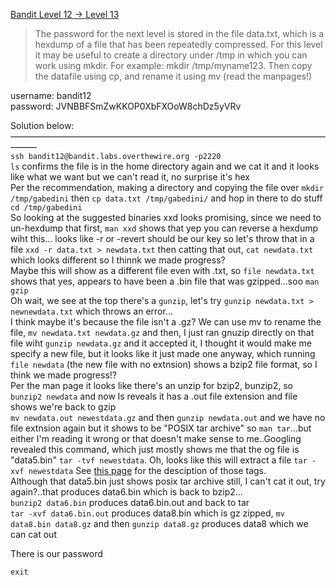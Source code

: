 [Bandit Level 12 → Level 13](https://overthewire.org/wargames/bandit/bandit13.html)

> The password for the next level is stored in the file data.txt, which is a hexdump of a file that has been repeatedly compressed. For this level it may be useful to create a directory under /tmp in which you can work using mkdir. For example: mkdir /tmp/myname123. Then copy the datafile using cp, and rename it using mv (read the manpages!)  

username: bandit12  
password: JVNBBFSmZwKKOP0XbFXOoW8chDz5yVRv  

Solution below:  
———————————————————————————————————————  
`ssh bandit12@bandit.labs.overthewire.org -p2220`  
`ls` confirms the file is in the home directory again and we cat it and it looks like what we want but we can't read it, no surprise it's hex  
Per the recommendation, making a directory and copying the file over `mkdir /tmp/gabedini` then `cp data.txt /tmp/gabedini/` and hop in there to do stuff `cd /tmp/gabedini`  
So looking at the suggested binaries xxd looks promising, since we need to un-hexdump that first, `man xxd`  shows that yep you can reverse a hexdump wiht this... looks like -r or -revert should be our key so let's throw that in a file `xxd -r data.txt > newdata.txt` then catting that out, `cat newdata.txt` which looks different so I thinnk we made progress?  
Maybe this will show as a different file even with .txt, so `file newdata.txt` shows that yes, appears to have been a .bin file that was gzipped...soo `man gzip`  
Oh wait, we see at the top there's a `gunzip`, let's try `gunzip newdata.txt > newnewdata.txt` which throws an error...  
I think maybe it's because the file isn't a .gz? We can use mv to rename the file, `mv newdata.txt newdata.gz`  and then, I just ran gnuzip directly on that file wiht `gunzip newdata.gz` and it accepted it, I thought it would make me specify a new file, but it looks like it just made one anyway, which running `file newdata` (the new file with no extnsion) shows a bzip2 file format, so I think we made progress!?  
Per the man page it looks like there's an unzip for bzip2, bunzip2, so `bunzip2 newdata` and now ls reveals it has a .out file extension and file shows we're back to gzip  
`mv newdata.out newestdata.gz` and then `gunzip newdata.out` and we have no file extnsion again but it shows to be "POSIX tar archive" so `man tar`...but either I'm reading it wrong or that doesn't make sense to me..Googling revealed this command, which just mostly shows me that the og file is "data5.bin" `tar -tvf newestdata`. Oh, looks like this will extract a file `tar -xvf newestdata` See [this page](https://linuxhint.com/untar_files_linux/) for the desciption of those tags.  
Although that data5.bin just shows posix tar archive still, I can't cat it out, try again?..that produces data6.bin which is back to bzip2...  
`bunzip2 data6.bin`  produces data6.bin.out and back to tar  
`tar -xvf data6.bin.out`  produces data8.bin which is gz zipped, `mv data8.bin data8.gz` and then `gunzip data8.gz` produces data8 which we can cat out  

There is our password


`exit`  